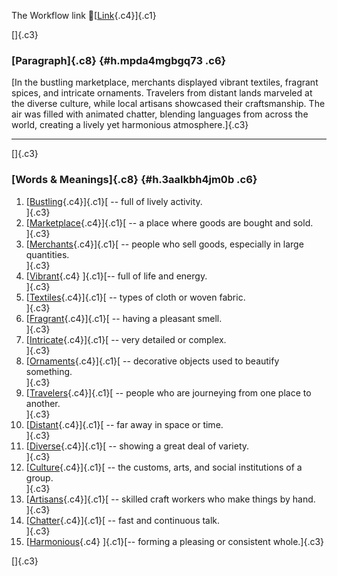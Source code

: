 The Workflow link
👏[[Link](https://www.google.com/url?q=http://www.google.com&sa=D&source=editors&ust=1758973421080803&usg=AOvVaw30EbJQfNtsMlWrAmKsWzfs){.c4}]{.c1}

[]{.c3}

### [Paragraph]{.c8} {#h.mpda4mgbgq73 .c6}

[In the bustling marketplace, merchants displayed vibrant textiles,
fragrant spices, and intricate ornaments. Travelers from distant lands
marveled at the diverse culture, while local artisans showcased their
craftsmanship. The air was filled with animated chatter, blending
languages from across the world, creating a lively yet harmonious
atmosphere.]{.c3}

------------------------------------------------------------------------

[]{.c3}

### [Words & Meanings]{.c8} {#h.3aalkbh4jm0b .c6}

1.  [[Bustling](https://www.google.com/url?q=http://www.google.com&sa=D&source=editors&ust=1758973421081873&usg=AOvVaw1qW8Q5tHnQyi6PaKLtCqj-){.c4}]{.c1}[ --
    full of lively activity.\
    ]{.c3}
2.  [[Marketplace](https://www.google.com/url?q=http://www.google.com&sa=D&source=editors&ust=1758973421082090&usg=AOvVaw2v_JZjGAK95HWmgHwB-DVE){.c4}]{.c1}[ --
    a place where goods are bought and sold.\
    ]{.c3}
3.  [[Merchants](https://www.google.com/url?q=http://www.google.com&sa=D&source=editors&ust=1758973421082289&usg=AOvVaw2xfgoV6YyCyZ-Hytrko7gO){.c4}]{.c1}[ --
    people who sell goods, especially in large quantities.\
    ]{.c3}
4.  [[Vibrant](https://www.google.com/url?q=http://www.google.com&sa=D&source=editors&ust=1758973421082492&usg=AOvVaw3Og1odSBeP5IiZKvOqU6bf){.c4}
    ]{.c1}[-- full of life and energy.\
    ]{.c3}
5.  [[Textiles](https://www.google.com/url?q=http://www.google.com&sa=D&source=editors&ust=1758973421082643&usg=AOvVaw1cQlraQQIFBIG3AD14HUWk){.c4}]{.c1}[ --
    types of cloth or woven fabric.\
    ]{.c3}
6.  [[Fragrant](https://www.google.com/url?q=http://www.google.com&sa=D&source=editors&ust=1758973421082811&usg=AOvVaw0F5UxAa1g-4ArHjDWJKnhu){.c4}]{.c1}[ --
    having a pleasant smell.\
    ]{.c3}
7.  [[Intricate](https://www.google.com/url?q=http://www.google.com&sa=D&source=editors&ust=1758973421082977&usg=AOvVaw2wTCsU47mGVesHtSTkHK6z){.c4}]{.c1}[ --
    very detailed or complex.\
    ]{.c3}
8.  [[Ornaments](https://www.google.com/url?q=http://www.google.com&sa=D&source=editors&ust=1758973421083157&usg=AOvVaw1uyFsuCYzGcDcetAV1nWQg){.c4}]{.c1}[ --
    decorative objects used to beautify something.\
    ]{.c3}
9.  [[Travelers](https://www.google.com/url?q=http://www.google.com&sa=D&source=editors&ust=1758973421083359&usg=AOvVaw2nzZYbLgG-mGdRtq4l0dQ7){.c4}]{.c1}[ --
    people who are journeying from one place to another.\
    ]{.c3}
10. [[Distant](https://www.google.com/url?q=http://www.google.com&sa=D&source=editors&ust=1758973421083560&usg=AOvVaw1_IPpYz5FDQ-pioObLz3xx){.c4}]{.c1}[ --
    far away in space or time.\
    ]{.c3}
11. [[Diverse](https://www.google.com/url?q=http://www.google.com&sa=D&source=editors&ust=1758973421083728&usg=AOvVaw26zXcup8hWMhgi6LYM1nQ8){.c4}]{.c1}[ --
    showing a great deal of variety.\
    ]{.c3}
12. [[Culture](https://www.google.com/url?q=http://www.google.com&sa=D&source=editors&ust=1758973421083934&usg=AOvVaw0sjpkUrxq0vSpDIXiv9Wzh){.c4}]{.c1}[ --
    the customs, arts, and social institutions of a group.\
    ]{.c3}
13. [[Artisans](https://www.google.com/url?q=http://www.google.com&sa=D&source=editors&ust=1758973421084206&usg=AOvVaw0BFC3aWzTH9b8qC10rje1f){.c4}]{.c1}[ --
    skilled craft workers who make things by hand.\
    ]{.c3}
14. [[Chatter](https://www.google.com/url?q=http://www.google.com&sa=D&source=editors&ust=1758973421084415&usg=AOvVaw01OL71LdMYRXj8Sjr2dqUt){.c4}]{.c1}[ --
    fast and continuous talk.\
    ]{.c3}
15. [[Harmonious](https://www.google.com/url?q=http://www.google.com&sa=D&source=editors&ust=1758973421084586&usg=AOvVaw3OnyBOmAtHthoknHrJspFr){.c4}
    ]{.c1}[-- forming a pleasing or consistent whole.]{.c3}

[]{.c3}

